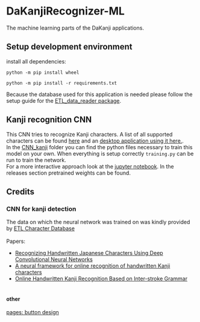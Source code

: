# DaKanjiRecognizer-ML
The machine learning parts of the DaKanji applications.


## Setup development environment
install all dependencies:
```
python -m pip install wheel
```
```
python -m pip install -r requirements.txt
```
Because the database used for this application is needed please follow the setup guide for the [ETL_data_reader package](https://github.com/CaptainDario/ETL_data_reader).

## Kanji recognition CNN
This CNN tries to recognize Kanji characters.
A list of all supported characters can be found [here](./CNN_kanji_only/labels_CNN_kanji_only.txt) and an [desktop application using it here.](https://github.com/CaptainDario/DaKanji-Desktop).
<br>
In the [CNN_kanji](./CNN_kanji) folder you can find the python files necessary to train this model on your own.
When everything is setup correctly `training.py` can be run to train the network. <br>
For a more interactive approach look at the [jupyter notebook](./CNN_kanji/jupyter/DaKanjiRecognizer.ipynb).
In the releases section pretrained weights can be found.

## Credits
### CNN for kanji detection
The data on which the neural network was trained on was kindly provided by [ETL Character Database](http://etlcdb.db.aist.go.jp/obtaining-etl-character-database) <br/><br/>
Papers:<br/>
* [Recognizing Handwritten Japanese Characters Using Deep Convolutional Neural Networks](http://cs231n.stanford.edu/reports/2016/pdfs/262_Report.pdf) <br/>
* [A neural framework for online recognition of handwritten Kanji characters](https://www.researchgate.net/publication/327893142_A_neural_framework_for_online_recognition_of_handwritten_Kanji_characters) <br/>
* [Online Handwritten Kanji Recognition Based on Inter-stroke Grammar](https://www.researchgate.net/publication/4288187_Online_Handwritten_Kanji_Recognition_Based_on_Inter-stroke_Grammar) <br/><br/>

#### other 
[pages: button design](https://codepen.io/kathykato/pen/rZRaNe)
